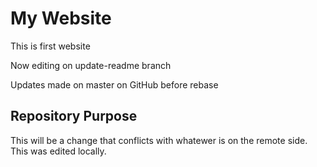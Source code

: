 # My Website

This is first website

Now editing on update-readme branch

Updates made on master on GitHub before rebase

## Repository Purpose

This will be a change that conflicts
with whatewer is on the remote side.
This was edited locally.
